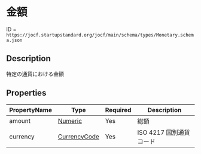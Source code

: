 # 金額

ID = `https://jocf.startupstandard.org/jocf/main/schema/types/Monetary.schema.json`

## Description
特定の通貨における金額

## Properties

| PropertyName | Type | Required | Description |
|-------------|------|----------|-------------|
| amount | [Numeric](../../types/Numeric.md) | Yes | 総額 |
| currency | [CurrencyCode](../../types/CurrencyCode.md) | Yes | ISO 4217 国別通貨コード |
